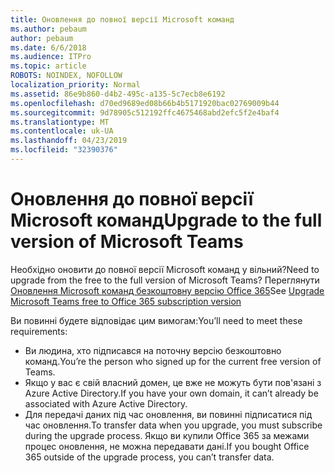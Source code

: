 ```yaml
---
title: Оновлення до повної версії Microsoft команд
ms.author: pebaum
author: pebaum
ms.date: 6/6/2018
ms.audience: ITPro
ms.topic: article
ROBOTS: NOINDEX, NOFOLLOW
localization_priority: Normal
ms.assetid: 86e9b860-d4b2-495c-a135-5c7ecb8e6192
ms.openlocfilehash: d70ed9689ed08b66b4b5171920bac02769009b44
ms.sourcegitcommit: 9d78905c512192ffc4675468abd2efc5f2e4baf4
ms.translationtype: MT
ms.contentlocale: uk-UA
ms.lasthandoff: 04/23/2019
ms.locfileid: "32390376"
---
```

# <a name="upgrade-to-the-full-version-of-microsoft-teams"></a><span data-ttu-id="97961-102">Оновлення до повної версії Microsoft команд</span><span class="sxs-lookup"><span data-stu-id="97961-102">Upgrade to the full version of Microsoft Teams</span></span>

<span data-ttu-id="97961-103">Необхідно оновити до повної версії Microsoft команд у вільний?</span><span class="sxs-lookup"><span data-stu-id="97961-103">Need to upgrade from the free to the full version of Microsoft Teams?</span></span> <span data-ttu-id="97961-104">Переглянути [Оновлення Microsoft команд безкоштовну версію Office 365](https://docs.microsoft.com/en-us/microsoftteams/upgrade-freemium)</span><span class="sxs-lookup"><span data-stu-id="97961-104">See [Upgrade Microsoft Teams free to Office 365 subscription version](https://docs.microsoft.com/en-us/microsoftteams/upgrade-freemium)</span></span>

<span data-ttu-id="97961-105">Ви повинні будете відповідає цим вимогам:</span><span class="sxs-lookup"><span data-stu-id="97961-105">You’ll need to meet these requirements:</span></span>
- <span data-ttu-id="97961-106">Ви людина, хто підписався на поточну версію безкоштовно команд.</span><span class="sxs-lookup"><span data-stu-id="97961-106">You’re the person who signed up for the current free version of Teams.</span></span>
- <span data-ttu-id="97961-107">Якщо у вас є свій власний домен, це вже не можуть бути пов'язані з Azure Active Directory.</span><span class="sxs-lookup"><span data-stu-id="97961-107">If you have your own domain, it can’t already be associated with Azure Active Directory.</span></span>
- <span data-ttu-id="97961-108">Для передачі даних під час оновлення, ви повинні підписатися під час оновлення.</span><span class="sxs-lookup"><span data-stu-id="97961-108">To transfer data when you upgrade, you must subscribe during the upgrade process.</span></span> <span data-ttu-id="97961-109">Якщо ви купили Office 365 за межами процес оновлення, не можна передавати дані.</span><span class="sxs-lookup"><span data-stu-id="97961-109">If you bought Office 365 outside of the upgrade process, you can’t transfer data.</span></span>


